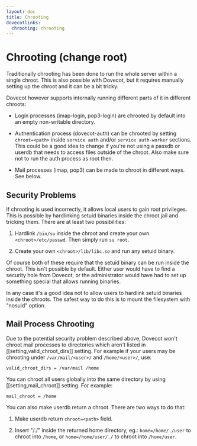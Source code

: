 ```yaml
---
layout: doc
title: Chrooting
dovecotlinks:
  chrooting: chrooting
---
```


# Chrooting (change root)

Traditionally chrooting has been done to run the whole server within a
single chroot. This is also possible with Dovecot, but it requires
manually setting up the chroot and it can be a bit tricky.

Dovecot however supports internally running different parts of it in different
chroots:

- Login processes (imap-login, pop3-login) are chrooted by default into
  an empty non-writable directory.

- Authentication process (dovecot-auth) can be chrooted by setting
  `chroot=<path>` inside `service auth` and/or
  `service auth-worker` sections. This could be a good idea to change
  if you're not using a passdb or userdb that needs to access files
  outside of the chroot. Also make sure not to run the auth process as
  root then.

- Mail processes (imap, pop3) can be made to chroot in different ways.
  See below.

## Security Problems

If chrooting is used incorrectly, it allows local users to gain root
privileges. This is possible by hardlinking setuid binaries inside the
chroot jail and tricking them. There are at least two possibilities:

1. Hardlink `/bin/su` inside the chroot and create your own
   `<chroot>/etc/passwd`. Then simply run `su root`.

2. Create your own `<chroot>/lib/libc.so` and run any setuid binary.

Of course both of these require that the setuid binary can be run inside
the chroot. This isn't possible by default. Either user would have to
find a security hole from Dovecot, or the administrator would have had
to set up something special that allows running binaries.

In any case it's a good idea not to allow users to hardlink setuid
binaries inside the chroots. The safest way to do this is to mount the
filesystem with "nosuid" option.

## Mail Process Chrooting

Due to the potential security problem described above, Dovecot won't
chroot mail processes to directories which aren't listed in
[[setting,valid_chroot_dirs]] setting. For example if your users
may be chrooting under `/var/mail/<user>/` and `/home/<user>/`, use:

```[dovecot.conf]
valid_chroot_dirs = /var/mail /home
```

You can chroot all users globally into the same directory by using
[[setting,mail_chroot]] setting. For example:

```
mail_chroot = /home
```

You can also make userdb return a chroot. There are two ways to do that:

1. Make userdb return `chroot=<path>` field.

2. Insert "/./" inside the returned home directory, eg.:
   `home=/home/./user` to chroot into `/home`, or
   `home=/home/user/./` to chroot into `/home/user`.
